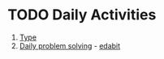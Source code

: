 # TODO Daily Activities 
1. [Type](https://www.typingclub.com/sportal/program-3.game)
2. [Daily problem solving](https://github.com/AhmedHelalAhmed/daily-problem-solving) - [edabit](https://edabit.com)
